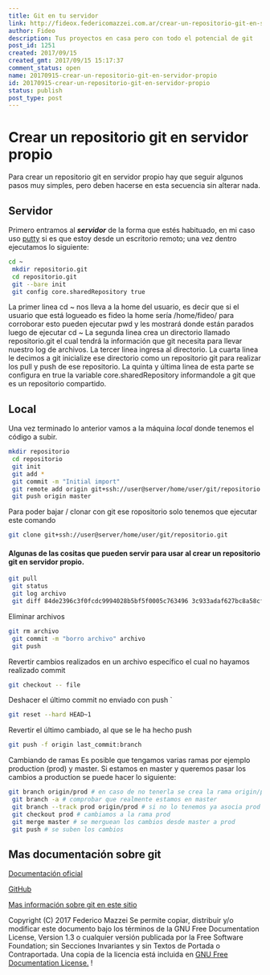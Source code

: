 ```yaml
---
title: Git en tu servidor
link: http://fideox.federicomazzei.com.ar/crear-un-repositorio-git-en-servidor-propio/
author: Fideo
description: Tus proyectos en casa pero con todo el potencial de git
post_id: 1251
created: 2017/09/15
created_gmt: 2017/09/15 15:17:37
comment_status: open
name: 20170915-crear-un-repositorio-git-en-servidor-propio
id: 20170915-crear-un-repositorio-git-en-servidor-propio
status: publish
post_type: post
---
```


# Crear un repositorio git en servidor propio

Para crear un repositorio git en servidor propio hay que seguir algunos pasos muy simples, pero deben hacerse en esta secuencia sin alterar nada.

## Servidor

Primero entramos al _**servidor**_ de la forma que estés habituado, en mi caso uso <a href="https://www.putty.org/" target="_blank">putty</a> si es que estoy desde un escritorio remoto; una vez dentro ejecutamos lo siguiente:

```bash
cd ~
 mkdir repositorio.git
 cd repositorio.git
 git --bare init
 git config core.sharedRepository true
```

La primer linea cd ~ nos lleva a la home del usuario, es decir que si el usuario que está logueado es fideo la home sería /home/fideo/ para corroborar esto pueden ejecutar pwd y les mostrará donde están parados luego de ejecutar cd ~ La segunda linea crea un directorio llamado repositorio.git el cual tendrá la información que git necesita para llevar nuestro log de archivos. La tercer linea ingresa al directorio. La cuarta linea le decimos a git inicialize ese directorio como un repositorio git para realizar los pull y push de ese repositorio. La quinta y última linea de esta parte se configura en true la variable core.sharedRepository informandole a git que es un repositorio compartido.

## Local

Una vez terminado lo anterior vamos a la máquina _local_ donde tenemos el código a subir.

```bash
mkdir repositorio
 cd repositorio
 git init
 git add *
 git commit -m "Initial import"
 git remote add origin git+ssh://user@server/home/user/git/repositorio.git
 git push origin master
```

Para poder bajar / clonar con git ese ropositorio solo tenemos que ejecutar este comando

```bash
git clone git+ssh://user@server/home/user/git/repositorio.git
```

#### Algunas de las cositas que pueden servir para usar al crear un repositorio git en servidor propio.

```bash
git pull
 git status
 git log archivo
 git diff 84de2396c3f0fcdc9994028b5bf5f0005c763496 3c933adaf627bc8a58cfefb62ff0f2d5df640673 archivo
```

Eliminar archivos

```bash
git rm archivo
 git commit -m "borro archivo" archivo
 git push
```

Revertir cambios realizados en un archivo específico el cual no hayamos realizado commit

```bash
git checkout -- file
```

Deshacer el último commit no enviado con push `

```bash
git reset --hard HEAD~1
```

Revertir el último cambiado, al que se le ha hecho push

```bash
git push -f origin last_commit:branch
```

Cambiando de ramas Es posible que tengamos varias ramas por ejemplo production (prod) y master. Si estamos en master y queremos pasar los cambios a production se puede hacer lo siguiente:

```bash
git branch origin/prod # en caso de no tenerla se crea la rama origin/prod
 git branch -a # comprobar que realmente estamos en master
 git branch --track prod origin/prod # si no lo tenemos ya asocia prod a origin/prod
 git checkout prod # cambiamos a la rama prod
 git merge master # se merguean los cambios desde master a prod
 git push # se suben los cambios
```

## Mas documentación sobre git

[Documentación oficial](https://git-scm.com/documentation)

[GitHub](https://github.com/)

[Mas información sobre git en este sitio](/category/git/)

Copyright (C) 2017 Federico Mazzei Se permite copiar, distribuir y/o modificar este documento bajo los términos de la GNU Free Documentation License, Version 1.3 o cualquier versión publicada por la Free Software Foundation; sin Secciones Invariantes y sin Textos de Portada o Contraportada. Una copia de la licencia está incluida en [GNU Free Documentation License.](https://www.gnu.org/copyleft/fdl.html) !
